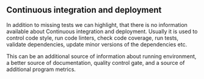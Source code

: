 ## Continuous integration and deployment

In addition to missing tests we can highlight, that there is no information available about Continuous integration and 
deployment. Usually it is used to control code style, run code linters, check code coverage, run tests, validate
dependencies, update minor versions of the dependencies etc. 

This can be an additional source of information about running environment, a better source of documentation, 
quality control gate, and a source of additional program metrics.  